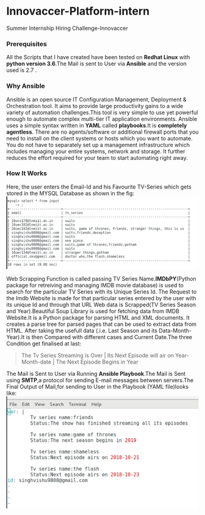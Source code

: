 # Innovaccer-Platform-intern 
Summer Internship Hiring Challenge-Innovaccer 

### Prerequisites
All the Scripts that I have created have been tested on **Redhat Linux** with **python version 3.6**.The Mail is sent to User via 
**Ansible** and the version used is 2.7 .

### Why Ansible
Ansible is an open source IT Configuration Management, Deployment & Orchestration tool. It aims to provide large productivity gains to a wide variety of automation challenges.This tool is very simple to use yet powerful enough to automate complex multi-tier IT application environments.
Ansible uses a simple syntax written in **YAML** called **playbooks**.It is **completely agentless**. There are no agents/software or additional firewall ports that you need to install on the  client systems or hosts which you want to automate. You do not have to separately set up a management infrastructure which includes managing your entire systems, network and storage. It further reduces the effort required for your team to start automating right away.

### How It Works
Here, the user enters the Email-Id and his Favourite TV-Series which gets stored in the MYSQL Database as shown in the fig:
![alt text](https://github.com/visheshks/Innovaccer-Platform-intern/blob/master/images/sqldata.PNG)

Web Scrapping Function is called passing TV Series Name.**IMDbPY**(Python package for retreiving and managing IMDB movie database)
is used to search for the particular TV Series with its Unique Series Id.
The Request to the Imdb Website is made for that particular series entered by the user with its unique Id and through that URL Web data is Scrapped(TV Series Season and Year).Beautiful Soup Library is used for fetching data from IMDB Website.It is a Python package for parsing HTML and XML documents. It creates a parse tree for parsed pages that can be used to extract data from HTML.
After taking the usefull data (.i.e. Last Season and its Data-Month-Year).It is then Compared with different cases and Current Date.The three Condition get finalised at last:
> The Tv Series Streaming is Over |
> Its Next Episode will air on Year-Month-date |
> The Next Episode Begins in Year

The Mail is Sent to User via Running **Ansible Playbook**.The Mail is Sent using **SMTP**,a protocol for sending E-mail messages between servers.The Final Output of Mail,for sending to User in the Playbook (YAML file)looks like:
![alt text](https://github.com/visheshks/Innovaccer-Platform-intern/blob/master/images/maildata.PNG)
